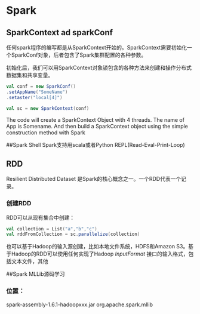 # Spark


## SparkContext ad sparkConf

任何spark程序的编写都是从SparkContext开始的。SparkContext需要初始化一个SparkConf对象，后者包含了Spark集群配置的各种参数。

初始化后，我们可以用SparkContext对象锁包含的各种方法来创建和操作分布式数据集和共享变量。

~~~scala
val conf = new SparkConf()
.setAppName("SomeName")
.setaster("local[4]")

val sc = new SparkContext(conf)
~~~

The code will create a SparkContext Object with 4 threads. The name of App is Somename. And then build a SparkContext object using the simple construction method with Spark

##Spark Shell
Spark支持用scala或者Python REPL(Read-Eval-Print-Loop)

## RDD
Resilient Distributed Dataset 是Spark的核心概念之一。一个RDD代表一个记录。

### 创建RDD
RDD可以从现有集合中创建：

```scala
val collection = List("a","b","c")
val rddFromCollection = sc.parallelize(collection)

```

也可以基于Hadoop的输入源创建，比如本地文件系统，HDFS和Amazon S3。基于Hadoop的RDD可以使用任何实现了Hadoop *InputFormat* 接口的输入格式，包括文本文件，其他


##Spark MLLib源码学习
### 位置：
spark-assembly-1.6.1-hadoopxxx.jar
org.apache.spark.mllib


